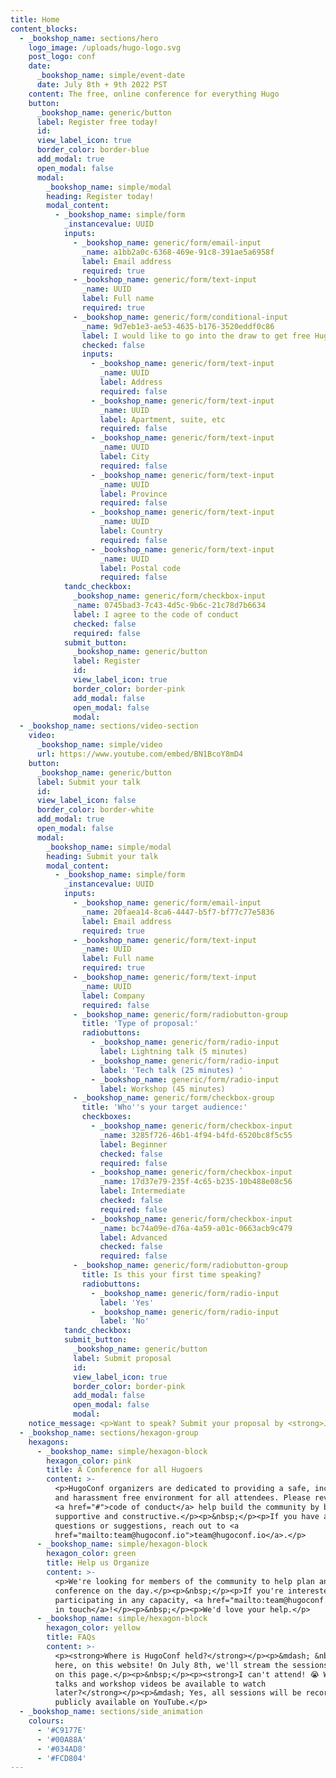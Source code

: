 ```yaml
---
title: Home
content_blocks:
  - _bookshop_name: sections/hero
    logo_image: /uploads/hugo-logo.svg
    post_logo: conf
    date:
      _bookshop_name: simple/event-date
      date: July 8th + 9th 2022 PST
    content: The free, online conference for everything Hugo
    button:
      _bookshop_name: generic/button
      label: Register free today!
      id:
      view_label_icon: true
      border_color: border-blue
      add_modal: true
      open_modal: false
      modal:
        _bookshop_name: simple/modal
        heading: Register today!
        modal_content:
          - _bookshop_name: simple/form
            _instancevalue: UUID
            inputs:
              - _bookshop_name: generic/form/email-input
                _name: a1bb2a0c-6368-469e-91c8-391ae5a6958f
                label: Email address
                required: true
              - _bookshop_name: generic/form/text-input
                _name: UUID
                label: Full name
                required: true
              - _bookshop_name: generic/form/conditional-input
                _name: 9d7eb1e3-ae53-4635-b176-3520eddf0c86
                label: I would like to go into the draw to get free HugoConf swag
                checked: false
                inputs:
                  - _bookshop_name: generic/form/text-input
                    _name: UUID
                    label: Address
                    required: false
                  - _bookshop_name: generic/form/text-input
                    _name: UUID
                    label: Apartment, suite, etc
                    required: false
                  - _bookshop_name: generic/form/text-input
                    _name: UUID
                    label: City
                    required: false
                  - _bookshop_name: generic/form/text-input
                    _name: UUID
                    label: Province
                    required: false
                  - _bookshop_name: generic/form/text-input
                    _name: UUID
                    label: Country
                    required: false
                  - _bookshop_name: generic/form/text-input
                    _name: UUID
                    label: Postal code
                    required: false
            tandc_checkbox:
              _bookshop_name: generic/form/checkbox-input
              _name: 0745bad3-7c43-4d5c-9b6c-21c78d7b6634
              label: I agree to the code of conduct
              checked: false
              required: false
            submit_button:
              _bookshop_name: generic/button
              label: Register
              id:
              view_label_icon: true
              border_color: border-pink
              add_modal: false
              open_modal: false
              modal:
  - _bookshop_name: sections/video-section
    video:
      _bookshop_name: simple/video
      url: https://www.youtube.com/embed/BN1BcoY8mD4
    button:
      _bookshop_name: generic/button
      label: Submit your talk
      id:
      view_label_icon: false
      border_color: border-white
      add_modal: true
      open_modal: false
      modal:
        _bookshop_name: simple/modal
        heading: Submit your talk
        modal_content:
          - _bookshop_name: simple/form
            _instancevalue: UUID
            inputs:
              - _bookshop_name: generic/form/email-input
                _name: 20faea14-8ca6-4447-b5f7-bf77c77e5836
                label: Email address
                required: true
              - _bookshop_name: generic/form/text-input
                _name: UUID
                label: Full name
                required: true
              - _bookshop_name: generic/form/text-input
                _name: UUID
                label: Company
                required: false
              - _bookshop_name: generic/form/radiobutton-group
                title: 'Type of proposal:'
                radiobuttons:
                  - _bookshop_name: generic/form/radio-input
                    label: Lightning talk (5 minutes)
                  - _bookshop_name: generic/form/radio-input
                    label: 'Tech talk (25 minutes) '
                  - _bookshop_name: generic/form/radio-input
                    label: Workshop (45 minutes)
              - _bookshop_name: generic/form/checkbox-group
                title: 'Who''s your target audience:'
                checkboxes:
                  - _bookshop_name: generic/form/checkbox-input
                    _name: 3285f726-46b1-4f94-b4fd-6520bc8f5c55
                    label: Beginner
                    checked: false
                    required: false
                  - _bookshop_name: generic/form/checkbox-input
                    _name: 17d37e79-235f-4c65-b235-10b488e08c56
                    label: Intermediate
                    checked: false
                    required: false
                  - _bookshop_name: generic/form/checkbox-input
                    _name: bc74a09e-d76a-4a59-a01c-0663acb9c479
                    label: Advanced
                    checked: false
                    required: false
              - _bookshop_name: generic/form/radiobutton-group
                title: Is this your first time speaking?
                radiobuttons:
                  - _bookshop_name: generic/form/radio-input
                    label: 'Yes'
                  - _bookshop_name: generic/form/radio-input
                    label: 'No'
            tandc_checkbox:
            submit_button:
              _bookshop_name: generic/button
              label: Submit proposal
              id:
              view_label_icon: true
              border_color: border-pink
              add_modal: false
              open_modal: false
              modal:
    notice_message: <p>Want to speak? Submit your proposal by <strong>June 1st. </strong></p>
  - _bookshop_name: sections/hexagon-group
    hexagons:
      - _bookshop_name: simple/hexagon-block
        hexagon_color: pink
        title: A Conference for all Hugoers
        content: >-
          <p>HugoConf organizers are dedicated to providing a safe, inclusive
          and harassment free environment for all attendees. Please review our
          <a href="#">code of conduct</a> help build the community by being
          supportive and constructive.</p><p>&nbsp;</p><p>If you have any
          questions or suggestions, reach out to <a
          href="mailto:team@hugoconf.io">team@hugoconf.io</a>.</p>
      - _bookshop_name: simple/hexagon-block
        hexagon_color: green
        title: Help us Organize
        content: >-
          <p>We're looking for members of the community to help plan and run the
          conference on the day.</p><p>&nbsp;</p><p>If you're interested in
          participating in any capacity, <a href="mailto:team@hugoconf.io">get
          in touch</a>!</p><p>&nbsp;</p><p>We'd love your help.</p>
      - _bookshop_name: simple/hexagon-block
        hexagon_color: yellow
        title: FAQs
        content: >-
          <p><strong>Where is HugoConf held?</strong></p><p>&mdash; &nbsp;Right
          here, on this website! On July 8th, we'll stream the sessions directly
          on this page.</p><p>&nbsp;</p><p><strong>I can't attend! 😭 Will the
          talks and workshop videos be available to watch
          later?</strong></p><p>&mdash; Yes, all sessions will be recorded and
          publicly available on YouTube.</p>
  - _bookshop_name: sections/side_animation
    colours:
      - '#C9177E'
      - '#00A88A'
      - '#034AD8'
      - '#FCD804'
---
```


